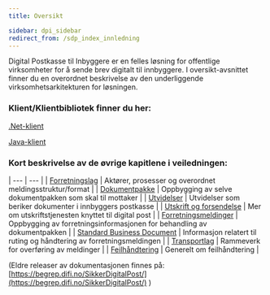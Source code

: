 ```yaml
---
title: Oversikt  

sidebar: dpi_sidebar
redirect_from: /sdp_index_innledning
---
```


Digital Postkasse til Inbyggere er en felles løsning for offentlige virksomheter for å sende brev digitalt til innbyggere. I oversikt-avsnittet finner du en overordnet beskrivelse av den underliggende virksomhetsarkitekturen for løsningen.

### Klient/Klientbibliotek finner du her:

[.Net-klient](http://difi.github.io/sikker-digital-post-klient-dotnet/v3.1/)

[Java-klient](http://difi.github.io/sikker-digital-post-klient-java/v5/) 

### Kort beskrivelse av de øvrige kapitlene i veiledningen:

| --- | --- |
| [Forretningslag]({{site.baseurl}}/resources/begrep/sikkerDigitalPost/forretningslag/) | Aktører, prosesser og overordnet meldingsstruktur/format |
| [Dokumentpakke]({{site.baseurl}}/resources/begrep/sikkerDigitalPost/forretningslag/Dokumentpakke/) | Oppbygging av selve dokumentpakken som skal til mottaker |
| [Utvidelser]({{site.baseurl}}/resources/begrep/sikkerDigitalPost/forretningslag/Utvidelser/) | Utvidelser som beriker dokumenter i innbyggers postkasse |
| [Utskrift og forsendelse]({{site.baseurl}}/resources/begrep/sikkerDigitalPost/utskrift/) | Mer om utskriftstjenesten knyttet til digital post |
| [Forretningsmeldinger]({{site.baseurl}}/resources/begrep/sikkerDigitalPost/meldinger/) | Oppbygging av forretningsinformasjonen for behandling av dokumentpakken |
| [Standard Business Document]({{site.baseurl}}/resources/begrep/sikkerDigitalPost/forretningslag/StandardBusinessDocument/) | Informasjon relatert til ruting og håndtering av forretningsmeldingen |
| [Transportlag]({{site.baseurl}}/resources/begrep/sikkerDigitalPost/transportlag/) | Rammeverk for overføring av meldinger |
| [Feilhåndtering]({{site.baseurl}}/resources/begrep/sikkerDigitalPost/feilhandtering/) | Generelt om feilhåndtering |

(Eldre releaser av dokumentasjonen finnes på: [https://begrep.difi.no/SikkerDigitalPost/](https://begrep.difi.no/SikkerDigitalPost/) )
